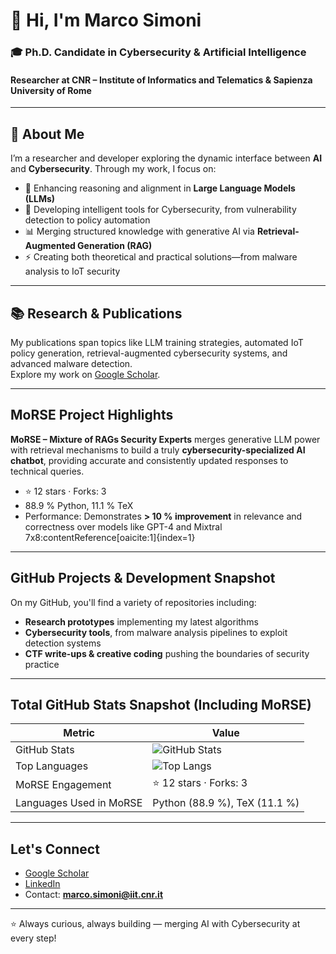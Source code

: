 # 👋 Hi, I'm Marco Simoni  

### 🎓 Ph.D. Candidate in **Cybersecurity & Artificial Intelligence**  
#### Researcher at CNR – Institute of Informatics and Telematics & Sapienza University of Rome  

---

## 🚀 About Me  

I’m a researcher and developer exploring the dynamic interface between **AI** and **Cybersecurity**. Through my work, I focus on:  
- 🧠 Enhancing reasoning and alignment in **Large Language Models (LLMs)**  
- 🔐 Developing intelligent tools for Cybersecurity, from vulnerability detection to policy automation  
- 📊 Merging structured knowledge with generative AI via **Retrieval-Augmented Generation (RAG)**  
- ⚡ Creating both theoretical and practical solutions—from malware analysis to IoT security

---

## 📚 Research & Publications  

My publications span topics like LLM training strategies, automated IoT policy generation, retrieval-augmented cybersecurity systems, and advanced malware detection.  
Explore my work on [Google Scholar](https://scholar.google.com/citations?user=hhNQwfkAAAAJ).

---

##  MoRSE Project Highlights

**MoRSE – Mixture of RAGs Security Experts** merges generative LLM power with retrieval mechanisms to build a truly **cybersecurity-specialized AI chatbot**, providing accurate and consistently updated responses to technical queries.  
- ⭐ 12 stars ·  Forks: 3  
- 88.9 % Python, 11.1 % TeX  
- Performance: Demonstrates **> 10 % improvement** in relevance and correctness over models like GPT-4 and Mixtral 7x8:contentReference[oaicite:1]{index=1}

---

##  GitHub Projects & Development Snapshot

On my GitHub, you'll find a variety of repositories including:  
- **Research prototypes** implementing my latest algorithms  
- **Cybersecurity tools**, from malware analysis pipelines to exploit detection systems  
- **CTF write-ups & creative coding** pushing the boundaries of security practice  

---

##  Total GitHub Stats Snapshot (Including MoRSE)

| Metric             | Value                                              |
|-------------------|----------------------------------------------------|
| GitHub Stats      | ![GitHub Stats](https://github-readme-stats.vercel.app/api?username=winstonsmith1897&show_icons=true&theme=radical) |
| Top Languages     | ![Top Langs](https://github-readme-stats.vercel.app/api/top-langs/?username=winstonsmith1897&layout=compact&theme=radical) |
| MoRSE Engagement  | ⭐ 12 stars ·  Forks: 3                             |
| Languages Used in MoRSE | Python (88.9 %), TeX (11.1 %)                  |

---

##  Let's Connect  

-  [Google Scholar](https://scholar.google.com/citations?user=hhNQwfkAAAAJ)  
-  [LinkedIn](https://www.linkedin.com/in/marco-simoni-ba1a06242/)  
-  Contact: **marco.simoni@iit.cnr.it**  

---

⭐ Always curious, always building — merging AI with Cybersecurity at every step!  
